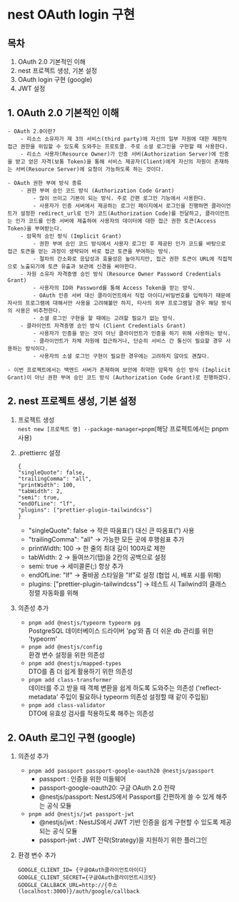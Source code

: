 # nest OAuth login 구현

## 목차
1. OAuth 2.0 기본적인 이해
2. nest 프로젝트 생성, 기본 설정
3. OAuth login 구현 (google)
4. JWT 설정

## 1. OAuth 2.0 기본적인 이해
    - OAuth 2.0이란?
        - 리소스 소유자가 제 3의 서비스(third party)에 자신의 일부 자원에 대한 제한적 접근 권한을 위임할 수 있도록 도와주는 프로토콜. 주로 소셜 로그인을 구현할 때 사용한다.
        - 리소스 사용자(Resource Owner)가 인증 서버(Authorization Server)에 인증을 받고 얻은 자격(보통 Token)을 통해 서비스 제공자(Client)에게 자신의 자원이 존재하는 서버(Resource Server)에 요청이 가능하도록 하는 것이다.

    - OAuth 권한 부여 방식 종류
        - 권한 부여 승인 코드 방식 (Authorization Code Grant)
            - 많이 쓰이고 기본이 되는 방식. 주로 간편 로그인 기능에서 사용한다.
            - 사용자가 인증 서버에서 제공하는 로그인 페이지에서 로그인을 진행하면 클라이언트가 설정한 redirect_url로 인가 코드(Authorization Code)를 전달하고, 클라이언트는 인가 코드를 인증 서버에 제출하여 사용자의 데이터에 대한 접근 권한 토큰(Access Token)을 부여받는다.
        - 암묵적 승인 방식 (Implicit Grant)
            - 권한 부여 승인 코드 방식에서 사용자 로그인 후 제공된 인가 코드를 바탕으로 접근 토큰을 얻는 과정이 생략되어 바로 접근 토큰을 부여하는 방식.
            - 절차의 간소화로 응답성과 효율성은 높아지지만, 접근 권한 토큰이 URL에 직접적으로 노출되기에 토큰 유출과 보관에 신경을 써야한다.
        - 자원 소유자 자격증명 승인 방식 (Resource Owner Password Credentials Grant)
            - 사용자의 ID와 Password를 통해 Access Token을 받는 방식.
            - OAuth 인증 서버 대신 클라이언트에서 직접 아이디/비밀번호를 입력하기 때문에 자사의 프로그램에 대해서만 사용을 고려해볼만 하지, 타사의 외부 프로그램일 경우 해당 방식의 사용은 비추천한다.
            - 소셜 로그인 구현을 할 때에는 고려할 필요가 없는 방식.
        - 클라이언트 자격증명 승인 방식 (Client Credentials Grant)
            - 사용자가 인증을 받는 것이 아닌 클라이언트가 인증을 하기 위해 사용하는 방식.
            - 클라이언트가 자체 자원에 접근하거나, 단순히 서비스 간 통신이 필요할 경우 사용하는 방식이다.
            - 사용자의 소셜 로그인 구현이 필요한 경우에는 고려하지 않아도 괜찮다.

    - 이번 프로젝트에서는 백엔드 서버가 존재하여 보안에 취약한 암묵적 승인 방식 (Implicit Grant)이 아닌 권한 부여 승인 코드 방식 (Authorization Code Grant)로 진행하겠다.

## 2. nest 프로젝트 생성, 기본 설정

1. 프로젝트 생성<br />
    ``nest new [프로젝트 명] --package-manager=pnpm``(해당 프로젝트에서는 pnpm 사용)

2. .prettierrc 설정<br />
    ``` 
    {
    "singleQuote": false, 
    "trailingComma": "all",
    "printWidth": 100,
    "tabWidth": 2,
    "semi": true,
    "endOfLine": "lf",
    "plugins": ["prettier-plugin-tailwindcss"]
    }
    ```
    - "singleQuote": false -> 작은 따옴표(') 대신 큰 따옴표(") 사용
    - "trailingComma": "all" -> 가능한 모든 곳에 후행쉼표 추가
    - printWidth: 100 -> 한 줄의 최대 길이 100자로 제한
    - tabWidth: 2 -> 들여쓰기(탭)을 2칸의 공백으로 설정
    - semi: true -> 세미콜론(;) 항상 추가
    - endOfLine: "lf" -> 줄바꿈 스타일을 "lf"로 설정 (협업 시, 배포 시를 위해)
    - plugins: ["prettier-plugin-tailwindcss"] -> 테스트 시 Tailwind의 클래스 정렬 자동화를 위해

3. 의존성 추가
    - ``pnpm add @nestjs/typeorm typeorm pg``<br/>
        PostgreSQL 데이터베이스 드라이버 'pg'와 좀 더 쉬운 db 관리를 위한 'typeorm'
    - ``pnpm add @nestjs/config``<br/>
        환경 변수 설정을 위한 의존성
    - ``pnpm add @nestjs/mapped-types``<br/>
        DTO를 좀 더 쉽게 활용하기 위한 의존성
    - ``pnpm add class-transformer``<br/>
        데이터를 주고 받을 때 객체 변환을 쉽게 하도록 도와주는 의존성 ('reflect-metadata' 주입이 필요하나 typeorm 의존성 설정할 때 같이 주입됨)
    - ``pnpm add class-validator``<br/>
        DTO에 유효성 검사를 적용하도록 해주는 의존성


## 2. OAuth 로그인 구현 (google)

1. 의존성 추가
    - ``pnpm add passport passport-google-oauth20 @nestjs/passport``<br/>
        * passport : 인증을 위한 미들웨어
        * passport-google-oauth20: 구글 OAuth 2.0 전략
        * @nestjs/passport: NestJS에서 Passport를 간편하게 쓸 수 있게 해주는 공식 모듈
    - ``pnpm add @nestjs/jwt passport-jwt``<br/>
        * @nestjs/jwt : NestJS에서 JWT 기반 인증을 쉽게 구현할 수 있도록 제공되는 공식 모듈
        * passport-jwt : JWT 전략(Strategy)을 지원하기 위한 플러그인

2. 환경 변수 추가
    ```
    GOOGLE_CLIENT_ID= {구글OAuth클라이언트아이디}
    GOOGLE_CLIENT_SECRET={구글OAuth클라이언트시크릿}
    GOOGLE_CALLBACK_URL=http://{주소(localhost:3000)}/auth/google/callback

    ```